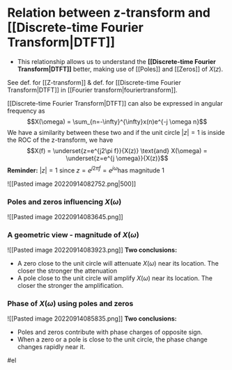 # Relation between z-transform and [[Discrete-time Fourier Transform|DTFT]]
- This relationship allows us to understand the **[[Discrete-time Fourier Transform|DTFT]]** better, making use of [[Poles]] and [[Zeros]] of $X(z)$. 

See def. for [[Z-transform]] & def. for [[Discrete-time Fourier Transform|DTFT]] in [[Fourier transform|fouriertransform]].

[[Discrete-time Fourier Transform|DTFT]] can also be expressed in angular frequency as $$X(\omega) = \sum_{n=-\infty}^{\infty}x(n)e^{-j \omega n}$$
We have a similarity between these two and if the unit circle $\lvert z \rvert = 1$ is inside the ROC of the z-transform, we have $$X(f) = \underset{z=e^{j2\pi f}}{X(z)} \text{and} X(\omega) = \underset{z=e^{j \omega}}{X(z)}$$
**Reminder:** $\lvert z \rvert = 1 \ \text{since} \  z=e^{j2 \pi f}  = e^{j \omega} \text{has magnitude 1}$

![[Pasted image 20220914082752.png|500]]

### Poles and zeros influencing $X(\omega)$
![[Pasted image 20220914083645.png]]

### A geometric view - magnitude of $X(\omega)$
![[Pasted image 20220914083923.png]]
**Two conclusions:**
- A zero close to the unit circle will attenuate $X(\omega)$ near its location. The closer the stronger the attenuation
- A pole close to the unit circle will amplify $X(\omega)$ near its location. The closer the stronger the amplification. 

### Phase of $X(\omega)$ using poles and zeros
![[Pasted image 20220914085835.png]]
**Two conclusions:**
- Poles and zeros contribute with phase charges of opposite sign.
- When a zero or a pole is close to the unit circle, the phase change changes rapidly near it. 

#el